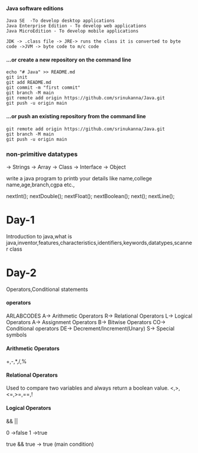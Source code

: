 #### Java software editions
 ```
 Java SE  -To develop desktop applications
 Java Enterprise Edition - To develop web applications
 Java MicroEdition - To develop mobile applications

 JDK -> .class file -> JRE-> runs the class it is converted to byte code ->JVM -> byte code to m/c code
 ```

#### …or create a new repository on the command line
```
echo "# Java" >> README.md
git init
git add README.md
git commit -m "first commit"
git branch -M main
git remote add origin https://github.com/srinukanna/Java.git
git push -u origin main
```

#### …or push an existing repository from the command line
```
git remote add origin https://github.com/srinukanna/Java.git
git branch -M main
git push -u origin main
```

### non-primitive datatypes

-> Strings
-> Array
-> Class
-> Interface
-> Object

write a java program to printb your details like name,college name,age,branch,cgpa etc.,

nextInt();
nextDouble();
nextFloat();
nextBoolean();
next();
nextLine();

# Day-1
Introduction to java,what is java,inventor,features,characteristics,identifiers,keywords,datatypes,scanner class

# Day-2
Operators,Conditional statements

#### operators
ARLABCODES
A-> Arithmetic Operators
R-> Relational Operators
L-> Logical Operators
A-> Assignment Operators
B-> Bitwise Operators
CO-> Conditional operators
DE-> Decrement/Increment(Unary)
S-> Special symbols

#### Arithmetic Operators
+,-,*,/,%

#### Relational Operators
Used to compare two variables and always return a boolean value.
<,>,<=,>=,==,!

#### Logical Operators
&&
||

0 ->false
1 ->true

true && true -> true (main condition)
